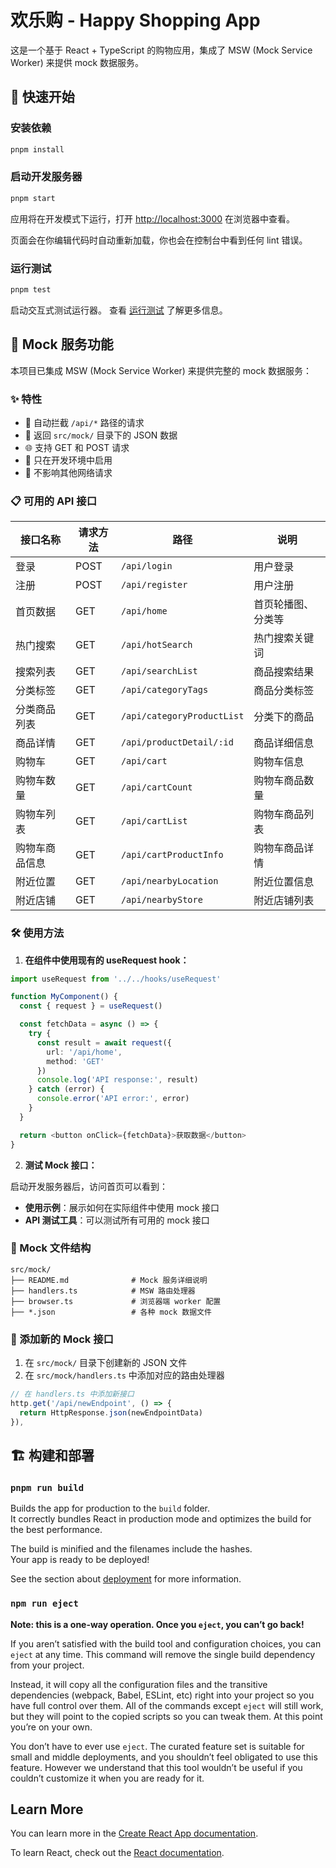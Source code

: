 # 欢乐购 - Happy Shopping App

这是一个基于 React + TypeScript 的购物应用，集成了 MSW (Mock Service Worker) 来提供 mock 数据服务。

## 🚀 快速开始

### 安装依赖

```bash
pnpm install
```

### 启动开发服务器

```bash
pnpm start
```

应用将在开发模式下运行，打开 [http://localhost:3000](http://localhost:3000) 在浏览器中查看。

页面会在你编辑代码时自动重新加载，你也会在控制台中看到任何 lint 错误。

### 运行测试

```bash
pnpm test
```

启动交互式测试运行器。
查看 [运行测试](https://facebook.github.io/create-react-app/docs/running-tests) 了解更多信息。

## 🎯 Mock 服务功能

本项目已集成 MSW (Mock Service Worker) 来提供完整的 mock 数据服务：

### ✨ 特性

- 🔄 自动拦截 `/api/*` 路径的请求
- 📁 返回 `src/mock/` 目录下的 JSON 数据
- 🌐 支持 GET 和 POST 请求
- 🔧 只在开发环境中启用
- 🚀 不影响其他网络请求

### 📋 可用的 API 接口

| 接口名称       | 请求方法 | 路径                       | 说明               |
| -------------- | -------- | -------------------------- | ------------------ |
| 登录           | POST     | `/api/login`               | 用户登录           |
| 注册           | POST     | `/api/register`            | 用户注册           |
| 首页数据       | GET      | `/api/home`                | 首页轮播图、分类等 |
| 热门搜索       | GET      | `/api/hotSearch`           | 热门搜索关键词     |
| 搜索列表       | GET      | `/api/searchList`          | 商品搜索结果       |
| 分类标签       | GET      | `/api/categoryTags`        | 商品分类标签       |
| 分类商品列表   | GET      | `/api/categoryProductList` | 分类下的商品       |
| 商品详情       | GET      | `/api/productDetail/:id`   | 商品详细信息       |
| 购物车         | GET      | `/api/cart`                | 购物车信息         |
| 购物车数量     | GET      | `/api/cartCount`           | 购物车商品数量     |
| 购物车列表     | GET      | `/api/cartList`            | 购物车商品列表     |
| 购物车商品信息 | GET      | `/api/cartProductInfo`     | 购物车商品详情     |
| 附近位置       | GET      | `/api/nearbyLocation`      | 附近位置信息       |
| 附近店铺       | GET      | `/api/nearbyStore`         | 附近店铺列表       |

### 🛠️ 使用方法

1. **在组件中使用现有的 useRequest hook：**

```typescript
import useRequest from '../../hooks/useRequest'

function MyComponent() {
  const { request } = useRequest()

  const fetchData = async () => {
    try {
      const result = await request({
        url: '/api/home',
        method: 'GET'
      })
      console.log('API response:', result)
    } catch (error) {
      console.error('API error:', error)
    }
  }

  return <button onClick={fetchData}>获取数据</button>
}
```

2. **测试 Mock 接口：**

启动开发服务器后，访问首页可以看到：

- **使用示例**：展示如何在实际组件中使用 mock 接口
- **API 测试工具**：可以测试所有可用的 mock 接口

### 📁 Mock 文件结构

```
src/mock/
├── README.md              # Mock 服务详细说明
├── handlers.ts            # MSW 路由处理器
├── browser.ts             # 浏览器端 worker 配置
├── *.json                 # 各种 mock 数据文件
```

### 🔧 添加新的 Mock 接口

1. 在 `src/mock/` 目录下创建新的 JSON 文件
2. 在 `src/mock/handlers.ts` 中添加对应的路由处理器

```typescript
// 在 handlers.ts 中添加新接口
http.get('/api/newEndpoint', () => {
  return HttpResponse.json(newEndpointData)
}),
```

## 🏗️ 构建和部署

### `pnpm run build`

Builds the app for production to the `build` folder.\
It correctly bundles React in production mode and optimizes the build for the best performance.

The build is minified and the filenames include the hashes.\
Your app is ready to be deployed!

See the section about [deployment](https://facebook.github.io/create-react-app/docs/deployment) for more information.

### `npm run eject`

**Note: this is a one-way operation. Once you `eject`, you can’t go back!**

If you aren’t satisfied with the build tool and configuration choices, you can `eject` at any time. This command will remove the single build dependency from your project.

Instead, it will copy all the configuration files and the transitive dependencies (webpack, Babel, ESLint, etc) right into your project so you have full control over them. All of the commands except `eject` will still work, but they will point to the copied scripts so you can tweak them. At this point you’re on your own.

You don’t have to ever use `eject`. The curated feature set is suitable for small and middle deployments, and you shouldn’t feel obligated to use this feature. However we understand that this tool wouldn’t be useful if you couldn’t customize it when you are ready for it.

## Learn More

You can learn more in the [Create React App documentation](https://facebook.github.io/create-react-app/docs/getting-started).

To learn React, check out the [React documentation](https://reactjs.org/).
